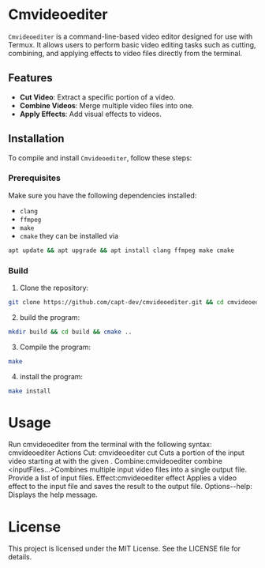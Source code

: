 # Cmvideoediter

`Cmvideoediter` is a command-line-based video editor designed for use with Termux. It allows users to perform basic video editing tasks such as cutting, combining, and applying effects to video files directly from the terminal.

## Features
- **Cut Video**: Extract a specific portion of a video.
- **Combine Videos**: Merge multiple video files into one.
- **Apply Effects**: Add visual effects to videos.

## Installation

To compile and install `Cmvideoediter`, follow these steps:

### Prerequisites
Make sure you have the following dependencies installed:
- `clang`
- `ffmpeg`
- `make`
- `cmake`
they can be installed via
```sh
apt update && apt upgrade && apt install clang ffmpeg make cmake
```
### Build
1. Clone the repository:
```sh
git clone https://github.com/capt-dev/cmvideoediter.git && cd cmvideoediter
```
2. build the program:
```sh
mkdir build && cd build && cmake ..
```
3. Compile the program:
```sh
make
```
4. install the program:
```sh
make install
```
# Usage
Run cmvideoediter from the terminal with the following syntax:
cmvideoediter <action> <options>
Actions
Cut:
cmvideoediter cut <inputFile> <outputFile> <startTime> <duration>
Cuts a portion of the input video starting at <startTime> with the given <duration>.
Combine:cmvideoediter combine <outputFile> <inputFiles...>Combines multiple input video files into a single output file. Provide a list of input files.
Effect:cmvideoediter effect <inputFile> <outputFile> <effect> Applies a video effect to the input file and saves the result to the output file.
Options--help: Displays the help message.
# License
This project is licensed under the MIT License. See the LICENSE file for details.
